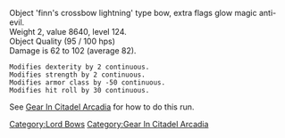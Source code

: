 Object 'finn's crossbow lightning' type bow, extra flags glow magic
anti-evil.  
Weight 2, value 8640, level 124.  
Object Quality (95 / 100 hps)  
Damage is 62 to 102 (average 82).

`Modifies dexterity by 2 continuous.`  
`Modifies strength by 2 continuous.`  
`Modifies armor class by -50 continuous.`  
`Modifies hit roll by 30 continuous.`

See [Gear In Citadel
Arcadia](:Category:Gear_In_Citadel_Arcadia.md "wikilink") for how to do
this run.

[Category:Lord Bows](Category:Lord_Bows "wikilink") [Category:Gear In
Citadel Arcadia](Category:Gear_In_Citadel_Arcadia "wikilink")
